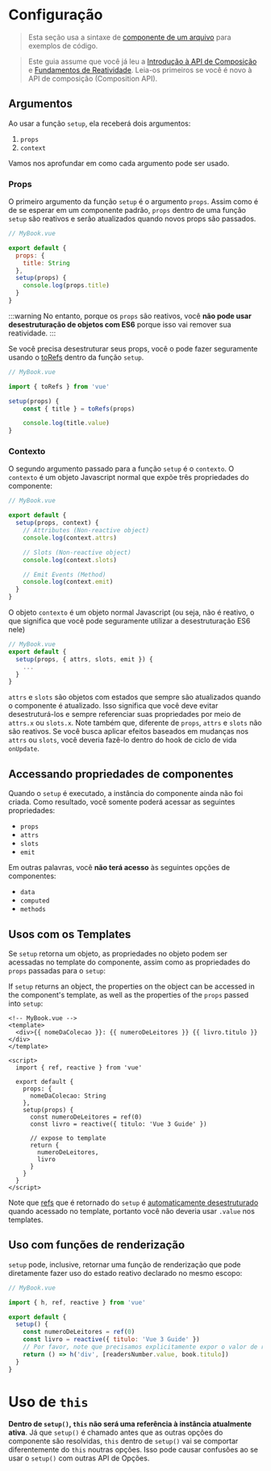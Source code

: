# Configuração

> Esta seção usa a sintaxe de [componente de um arquivo](single-file-component.html) para exemplos de código.

> Este guia assume que você já leu a [Introdução à API de Composição](composition-api-introduction.html) e [Fundamentos de Reatividade](reactivity-fundamentals.html). Leia-os primeiros se você é novo à API de composição (Composition API).

## Argumentos 

Ao usar a função `setup`, ela receberá dois argumentos:

1. `props`
2. `context`
   
Vamos nos aprofundar em como cada argumento pode ser usado.

### Props

O primeiro argumento da função `setup` é o argumento `props`. Assim como é de se esperar em um componente padrão, `props` dentro de uma função `setup` são reativos e serão atualizados quando novos props são passados.


```js
// MyBook.vue

export default {
  props: {
    title: String
  },
  setup(props) {
    console.log(props.title)
  }
}
```
:::warning
No entanto, porque os `props` são reativos, você **não pode usar desestruturação de objetos com ES6** porque isso vai remover sua reatividade.
:::

Se você precisa desestruturar seus props, você o pode fazer seguramente usando o [toRefs](reactivity-fundamentals.html#destructuring-reactive-state) dentro da função `setup`.

```js
// MyBook.vue

import { toRefs } from 'vue'

setup(props) {
	const { title } = toRefs(props)

	console.log(title.value)
}
```
### Contexto 

O segundo argumento passado para a função `setup` é o `contexto`. O `contexto` é um objeto Javascript normal que expõe três propriedades do componente:


```js
// MyBook.vue

export default {
  setup(props, context) {
    // Attributes (Non-reactive object)
    console.log(context.attrs)

    // Slots (Non-reactive object)
    console.log(context.slots)

    // Emit Events (Method)
    console.log(context.emit)
  }
}
```

O objeto `contexto` é um objeto normal Javascript (ou seja, não é reativo, o que significa que você pode seguramente utilizar a desestruturação ES6 nele)

```js
// MyBook.vue
export default {
  setup(props, { attrs, slots, emit }) {
    ...
  }
}
```
`attrs` e `slots` são objetos com estados que sempre são atualizados quando o componente é atualizado. Isso significa que você deve evitar desestruturá-los e sempre referenciar suas propriedades por meio de `attrs.x` ou `slots.x`. Note também que, diferente de `props`, `attrs` e `slots` não são reativos. Se você busca aplicar efeitos baseados em mudanças nos `attrs` ou `slots`, você deveria fazê-lo dentro do hook de ciclo de vida `onUpdate`.

## Accessando propriedades de componentes

Quando o `setup` é executado, a instância do componente ainda não foi criada. Como resultado, você somente poderá acessar as seguintes propriedades:

- `props`
- `attrs`
- `slots`
- `emit`

Em outras palavras, você **não terá acesso** às seguintes opções de componentes:

- `data`
- `computed`
- `methods`

## Usos com os Templates

Se `setup` retorna um objeto, as propriedades no objeto podem ser acessadas no template do componente, assim como as propriedades do `props` passadas para o `setup`:

If `setup` returns an object, the properties on the object can be accessed in the component's template, as well as the properties of the `props` passed into `setup`:

```vue-html
<!-- MyBook.vue -->
<template>
  <div>{{ nomeDaColecao }}: {{ numeroDeLeitores }} {{ livro.titulo }}</div>
</template>

<script>
  import { ref, reactive } from 'vue'

  export default {
    props: {
      nomeDaColecao: String
    },
    setup(props) {
      const numeroDeLeitores = ref(0)
      const livro = reactive({ titulo: 'Vue 3 Guide' })

      // expose to template
      return {
        numeroDeLeitores,
        livro
      }
    }
  }
</script>
```
Note que [refs](../api/refs-api.html#ref) que é retornado do `setup` é [automaticamente desestruturado](/guide/reactivity-fundamentals.html#ref-unwrapping) quando acessado no template, portanto você não deveria usar `.value` nos templates.

## Uso com funções de renderização

`setup` pode, inclusive, retornar uma função de renderização que pode diretamente fazer uso do estado reativo declarado no mesmo escopo:

```js
// MyBook.vue

import { h, ref, reactive } from 'vue'

export default {
  setup() {
    const numeroDeLeitores = ref(0)
    const livro = reactive({ titulo: 'Vue 3 Guide' })
    // Por favor, note que precisamos explicitamente expor o valor de ref aqui
    return () => h('div', [readersNumber.value, book.titulo])
  }
}
```
# Uso de `this`

**Dentro de `setup()`, `this` não será uma referência à instância atualmente ativa**. Já que `setup()` é chamado antes que as outras opções do componente são resolvidas, `this` dentro de `setup()` vai se comportar diferentemente do `this` noutras opções. Isso pode causar confusões ao se usar o `setup()` com outras API de Opções. 
